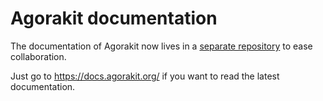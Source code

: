 # Agorakit documentation
The documentation of Agorakit now lives in a [separate repository](https://github.com/agorakit/documentation) to ease collaboration.

Just go to https://docs.agorakit.org/ if you want to read the latest documentation.

